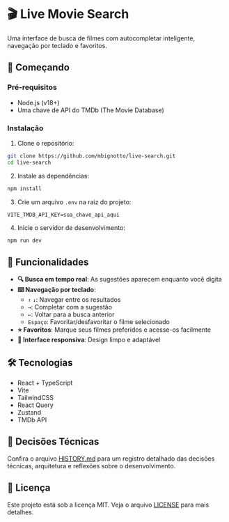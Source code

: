 # 🎬 Live Movie Search

Uma interface de busca de filmes com autocompletar inteligente, navegação por teclado e favoritos.

## 🚀 Começando

### Pré-requisitos
- Node.js (v18+)
- Uma chave de API do TMDb (The Movie Database)

### Instalação

1. Clone o repositório:
```bash
git clone https://github.com/mbignotto/live-search.git
cd live-search
```

2. Instale as dependências:
```bash
npm install
```

3. Crie um arquivo `.env` na raiz do projeto:
```env
VITE_TMDB_API_KEY=sua_chave_api_aqui
```

4. Inicie o servidor de desenvolvimento:
```bash
npm run dev
```

## 🎯 Funcionalidades

- **🔍 Busca em tempo real**: As sugestões aparecem enquanto você digita
- **⌨️ Navegação por teclado**:
  - `↑` `↓`: Navegar entre os resultados
  - `→`: Completar com a sugestão
  - `←`: Voltar para a busca anterior
  - `Espaço`: Favoritar/desfavoritar o filme selecionado
- **⭐ Favoritos**: Marque seus filmes preferidos e acesse-os facilmente
- **🎨 Interface responsiva**: Design limpo e adaptável

## 🛠️ Tecnologias

- React + TypeScript
- Vite
- TailwindCSS
- React Query
- Zustand
- TMDb API

## 📝 Decisões Técnicas

Confira o arquivo [HISTORY.md](./HISTORY.md) para um registro detalhado das decisões técnicas, arquitetura e reflexões sobre o desenvolvimento.


## 📄 Licença

Este projeto está sob a licença MIT. Veja o arquivo [LICENSE](LICENSE) para mais detalhes.
